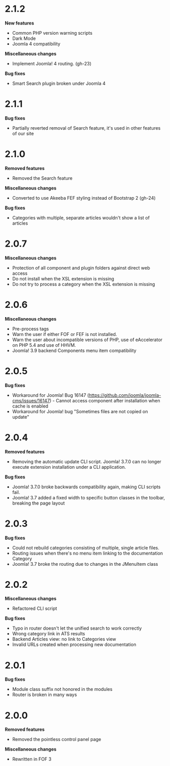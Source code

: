 # 2.1.2

**New features**

* Common PHP version warning scripts
* Dark Mode
* Joomla 4 compatibility

**Miscellaneous changes**

* Implement Joomla! 4 routing. (gh-23) 

**Bug fixes**

* Smart Search plugin broken under Joomla 4

# 2.1.1

**Bug fixes**

* Partially reverted removal of Search feature, it's used in other features of our site

# 2.1.0

**Removed features**

* Removed the Search feature

**Miscellaneous changes**

* Converted to use Akeeba FEF styling instead of Bootstrap 2 (gh-24)

**Bug fixes**

* Categories with multiple, separate articles wouldn't show a list of articles

# 2.0.7

**Miscellaneous changes**

* Protection of all component and plugin folders against direct web access
* Do not install when the XSL extension is missing
* Do not try to process a category when the XSL extension is missing

# 2.0.6

**Miscellaneous changes**

* Pre-process <imagedata> tags
* Warn the user if either FOF or FEF is not installed.
* Warn the user about incompatible versions of PHP, use of eAccelerator on PHP 5.4 and use of HHVM.
* Joomla! 3.9 backend Components menu item compatibility

# 2.0.5

**Bug fixes**

* Workaround for Joomla! Bug 16147 (https://github.com/joomla/joomla-cms/issues/16147) - Cannot access component after installation when cache is enabled
* Workaround for Joomla! bug "Sometimes files are not copied on update"

# 2.0.4

**Removed features**

* Removing the automatic update CLI script. Joomla! 3.7.0 can no longer execute extension installation under a CLI application.

**Bug fixes**

* Joomla! 3.7.0 broke backwards compatibility again, making CLI scripts fail.
* Joomla! 3.7 added a fixed width to specific button classes in the toolbar, breaking the page layout

# 2.0.3

**Bug fixes**

* Could not rebuild categories consisting of multiple, single article files.
* Routing issues when there's no menu item linking to the documentation Category
* Joomla! 3.7 broke the routing due to changes in the JMenuItem class

# 2.0.2

**Miscellaneous changes**

* Refactored CLI script

**Bug fixes**

* Typo in router doesn't let the unified search to work correctly
* Wrong category link in ATS results
* Backend Articles view: no link to Categories view
* Invalid URLs created when processing new documentation

# 2.0.1

**Bug fixes**

* Module class suffix not honored in the modules
* Router is broken in many ways

# 2.0.0

**Removed features**

* Removed the pointless control panel page

**Miscellaneous changes**

* Rewritten in FOF 3
